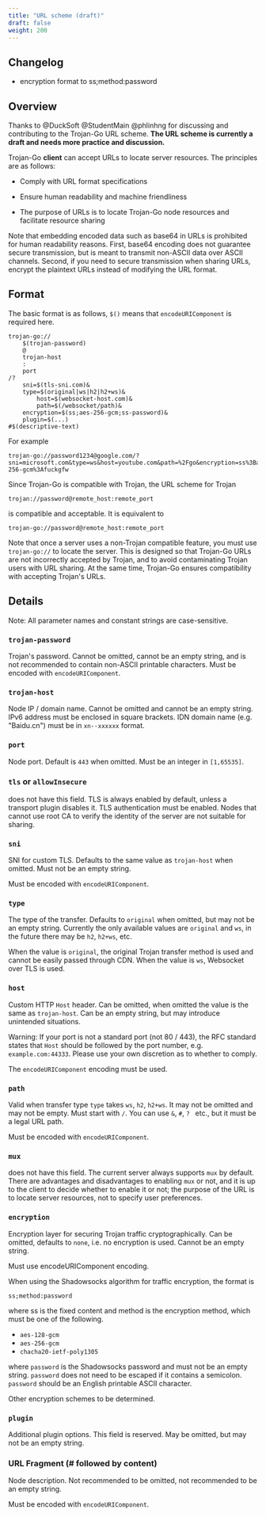 ```yaml
---
title: "URL scheme (draft)"
draft: false
weight: 200
---
```


## Changelog

- encryption format to ss;method:password

## Overview

Thanks to @DuckSoft @StudentMain @phlinhng for discussing and contributing to the Trojan-Go URL scheme. **The URL scheme is currently a draft and needs more practice and discussion.**

Trojan-Go **client** can accept URLs to locate server resources. The principles are as follows:

- Comply with URL format specifications

- Ensure human readability and machine friendliness

- The purpose of URLs is to locate Trojan-Go node resources and facilitate resource sharing

Note that embedding encoded data such as base64 in URLs is prohibited for human readability reasons. First, base64 encoding does not guarantee secure transmission, but is meant to transmit non-ASCII data over ASCII channels. Second, if you need to secure transmission when sharing URLs, encrypt the plaintext URLs instead of modifying the URL format.

## Format

The basic format is as follows, `$()` means that `encodeURIComponent` is required here.

```text
trojan-go://
    $(trojan-password)
    @
    trojan-host
    :
    port
/?
    sni=$(tls-sni.com)&
    type=$(original|ws|h2|h2+ws)&
        host=$(websocket-host.com)&
        path=$(/websocket/path)&
    encryption=$(ss;aes-256-gcm;ss-password)&
    plugin=$(...)
#$(descriptive-text)
```

For example

```text
trojan-go://password1234@google.com/?sni=microsoft.com&type=ws&host=youtube.com&path=%2Fgo&encryption=ss%3Baes-256-gcm%3Afuckgfw
```

Since Trojan-Go is compatible with Trojan, the URL scheme for Trojan

```text
trojan://password@remote_host:remote_port
```

is compatible and acceptable. It is equivalent to

```text
trojan-go://password@remote_host:remote_port
```

Note that once a server uses a non-Trojan compatible feature, you must use ```trojan-go://``` to locate the server. This is designed so that Trojan-Go URLs are not incorrectly accepted by Trojan, and to avoid contaminating Trojan users with URL sharing. At the same time, Trojan-Go ensures compatibility with accepting Trojan's URLs.

## Details

Note: All parameter names and constant strings are case-sensitive.

### `trojan-password`

Trojan's password.
Cannot be omitted, cannot be an empty string, and is not recommended to contain non-ASCII printable characters.
Must be encoded with `encodeURIComponent`.

### `trojan-host`

Node IP / domain name.
Cannot be omitted and cannot be an empty string.
IPv6 address must be enclosed in square brackets.
IDN domain name (e.g. "Baidu.cn") must be in `xn--xxxxxx` format.

### `port`

Node port.
Default is `443` when omitted.
Must be an integer in `[1,65535]`.

### `tls` or `allowInsecure`

does not have this field.
TLS is always enabled by default, unless a transport plugin disables it.
TLS authentication must be enabled. Nodes that cannot use root CA to verify the identity of the server are not suitable for sharing.

### `sni`

SNI for custom TLS.
Defaults to the same value as `trojan-host` when omitted. Must not be an empty string.

Must be encoded with `encodeURIComponent`.

### `type`

The type of the transfer.
Defaults to `original` when omitted, but may not be an empty string.
Currently the only available values are `original` and `ws`, in the future there may be `h2`, `h2+ws`, etc.

When the value is `original`, the original Trojan transfer method is used and cannot be easily passed through CDN.
When the value is `ws`, Websocket over TLS is used.

### `host`

Custom HTTP `Host` header.
Can be omitted, when omitted the value is the same as `trojan-host`.
Can be an empty string, but may introduce unintended situations.

Warning: If your port is not a standard port (not 80 / 443), the RFC standard states that `Host` should be followed by the port number, e.g. `example.com:44333`. Please use your own discretion as to whether to comply.

The `encodeURIComponent` encoding must be used.

### `path`

Valid when transfer type `type` takes `ws`, `h2`, `h2+ws`.
It may not be omitted and may not be empty.
Must start with `/`.
You can use `&`, `#`, `? ` etc., but it must be a legal URL path.

Must be encoded with `encodeURIComponent`.

### `mux`

does not have this field.
The current server always supports `mux` by default.
There are advantages and disadvantages to enabling `mux` or not, and it is up to the client to decide whether to enable it or not; the purpose of the URL is to locate server resources, not to specify user preferences.

### `encryption`

Encryption layer for securing Trojan traffic cryptographically.
Can be omitted, defaults to `none`, i.e. no encryption is used.
Cannot be an empty string.

Must use encodeURIComponent encoding.

When using the Shadowsocks algorithm for traffic encryption, the format is

```text
ss;method:password
```

where ss is the fixed content and method is the encryption method, which must be one of the following.

- `aes-128-gcm`
- `aes-256-gcm`
- `chacha20-ietf-poly1305`

where `password` is the Shadowsocks password and must not be an empty string.
`password` does not need to be escaped if it contains a semicolon.
`password` should be an English printable ASCII character.

Other encryption schemes to be determined.

### `plugin`

Additional plugin options. This field is reserved.
May be omitted, but may not be an empty string.

### URL Fragment (# followed by content)

Node description.
Not recommended to be omitted, not recommended to be an empty string.

Must be encoded with `encodeURIComponent`.
